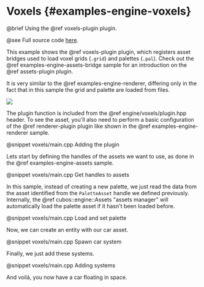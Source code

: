 # Voxels {#examples-engine-voxels}

@brief Using the @ref voxels-plugin plugin.

@see Full source code [here](https://github.com/GameDevTecnico/cubos/tree/main/engine/samples/voxels).

This example shows the @ref voxels-plugin plugin, which registers asset bridges used to load voxel grids (`.grid`) and palettes (`.pal`). Check out the @ref examples-engine-assets-bridge sample for an introduction on the @ref assets-plugin plugin.

It is very similar to the @ref examples-engine-renderer, differing only in the fact that in this sample the grid and palette are loaded from files.

![](voxels/output.png)

The plugin function is included from the @ref engine/voxels/plugin.hpp header.
To see the asset, you'll also need to perform a basic configuration of the @ref renderer-plugin plugin like shown in the @ref examples-engine-renderer sample.

@snippet voxels/main.cpp Adding the plugin

Lets start by defining the handles of the assets we want to use, as done in the @ref examples-engine-assets sample.

@snippet voxels/main.cpp Get handles to assets

In this sample, instead of creating a new palette, we just read the data from the asset identified from the `PaletteAsset` handle we defined previously. Internally, the @ref cubos::engine::Assets "assets manager" will automatically load the palette asset if it hasn't been loaded before.

@snippet voxels/main.cpp Load and set palette

Now, we can create an entity with our car asset. 

@snippet voxels/main.cpp Spawn car system

Finally, we just add these systems. 

@snippet voxels/main.cpp Adding systems

And voilá, you now have a car floating in space.